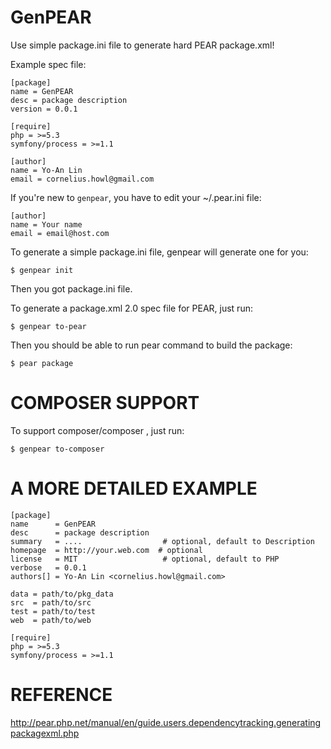 GenPEAR
=======
Use simple package.ini file to generate hard PEAR package.xml!

Example spec file:

    [package]
    name = GenPEAR
    desc = package description
    version = 0.0.1

    [require]
    php = >=5.3
    symfony/process = >=1.1

    [author]
    name = Yo-An Lin
    email = cornelius.howl@gmail.com


If you're new to `genpear`, you have to edit your ~/.pear.ini file:

    [author]
    name = Your name
    email = email@host.com

To generate a simple package.ini file, genpear will generate one for you:

    $ genpear init

Then you got package.ini file.

To generate a package.xml 2.0 spec file for PEAR, just run:

    $ genpear to-pear

Then you should be able to run pear command to build the package:

    $ pear package

COMPOSER SUPPORT
================
To support composer/composer , just run:

    $ genpear to-composer

A MORE DETAILED EXAMPLE
========================

    [package]
    name      = GenPEAR
    desc      = package description
    summary   = ....                  # optional, default to Description
    homepage  = http://your.web.com  # optional
    license   = MIT                   # optional, default to PHP
    verbose   = 0.0.1
    authors[] = Yo-An Lin <cornelius.howl@gmail.com>

    data = path/to/pkg_data
    src  = path/to/src
    test = path/to/test
    web  = path/to/web

    [require]
    php = >=5.3
    symfony/process = >=1.1

REFERENCE
=========
http://pear.php.net/manual/en/guide.users.dependencytracking.generatingpackagexml.php

